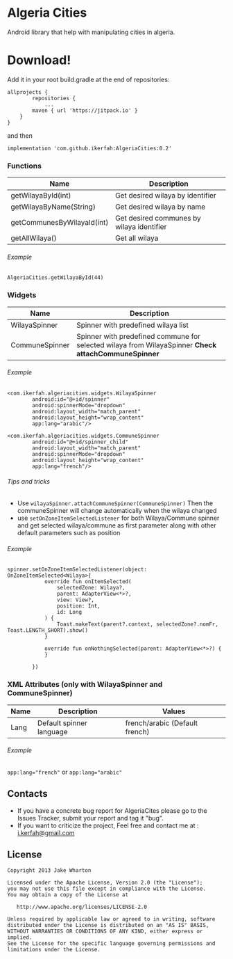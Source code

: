 # Algeria Cities


Android library that help with manipulating cities in algeria.


# Download!
Add it in your root build.gradle at the end of repositories:

```
allprojects {
        repositories {
	        ...
		maven { url 'https://jitpack.io' }
	}
}
```
and then
```
implementation 'com.github.ikerfah:AlgeriaCities:0.2'
```
### Functions

| Name | Description |
| ------ | ------ |
| getWilayaById(int) | Get desired wilaya by identifier |
| getWilayaByName(String) | Get desired wilaya by name |
| getCommunesByWilayaId(int) | Get desired communes by wilaya identifier |
| getAllWilaya() | Get all wilaya |

###### Example
```AlgeriaCities.getWilayaById(44)```

### Widgets

| Name | Description |
| ------ | ------ |
| WilayaSpinner | Spinner with predefined wilaya list |
| CommuneSpinner | Spinner with predefined commune for selected wilaya from WilayaSpinner **Check attachCommuneSpinner** |


###### Example

```
<com.ikerfah.algeriacities.widgets.WilayaSpinner
        android:id="@+id/spinner"
        android:spinnerMode="dropdown"
        android:layout_width="match_parent"
        android:layout_height="wrap_content"
        app:lang="arabic"/>

<com.ikerfah.algeriacities.widgets.CommuneSpinner
        android:id="@+id/spinner_child"
        android:layout_width="match_parent"
        android:spinnerMode="dropdown"
        android:layout_height="wrap_content"
        app:lang="french"/>
```
###### Tips and tricks 
* Use ```wilayaSpinner.attachCommuneSpinner(CommuneSpinner)```
Then the communeSpinner will change automatically when the wilaya changed
* use ```setOnZoneItemSelectedListener``` for both Wilaya/Commune spinner and get selected wilaya/commune as first parameter along with other default parameters such as position

###### Example
```
spinner.setOnZoneItemSelectedListener(object: OnZoneItemSelected<Wilaya>{
            override fun onItemSelected(
                selectedZone: Wilaya?,
                parent: AdapterView<*>?,
                view: View?,
                position: Int,
                id: Long
            ) {
                Toast.makeText(parent?.context, selectedZone?.nomFr, Toast.LENGTH_SHORT).show()
            }

            override fun onNothingSelected(parent: AdapterView<*>?) {
            }

        })
```
### XML Attributes (only with WilayaSpinner and CommuneSpinner)

| Name | Description | Values |
| ------ | ------ | ------ |
| Lang | Default spinner language | french/arabic (Default french) |
 
 ###### Example
```app:lang="french"```
or
```app:lang="arabic"```

## Contacts
* If you have a concrete bug report for AlgeriaCites please go to the Issues Tracker, submit your report and tag it "bug".
* If you want to criticize the project, Feel free and contact me at : i.kerfah@gmail.com




License
----

    Copyright 2013 Jake Wharton

    Licensed under the Apache License, Version 2.0 (the "License");
    you may not use this file except in compliance with the License.
    You may obtain a copy of the License at

       http://www.apache.org/licenses/LICENSE-2.0

    Unless required by applicable law or agreed to in writing, software
    distributed under the License is distributed on an "AS IS" BASIS,
    WITHOUT WARRANTIES OR CONDITIONS OF ANY KIND, either express or implied.
    See the License for the specific language governing permissions and
    limitations under the License.



